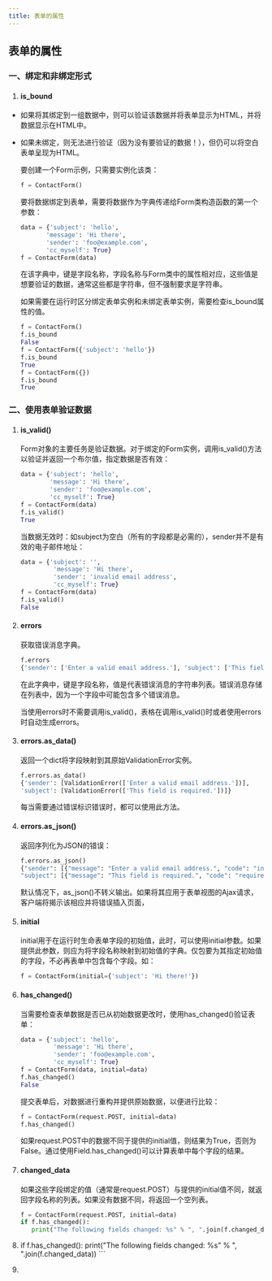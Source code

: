 ```yaml
---
title: 表单的属性
---
```


## 表单的属性

### 一、绑定和非绑定形式

1. #### **is_bound**

- 如果将其绑定到一组数据中，则可以验证该数据并将表单显示为HTML，并将数据显示在HTML中。

- 如果未绑定，则无法进行验证（因为没有要验证的数据！），但仍可以将空白表单呈现为HTML。

    要创建一个Form示例，只需要实例化该类：

    ```python
    f = ContactForm()
    ```

    要将数据绑定到表单，需要将数据作为字典传递给Form类构造函数的第一个参数：

    ```python
    data = {'subject': 'hello',
           'message': 'Hi there',
           'sender': 'foo@example.com',
           'cc_myself': True}
    f = ContactForm(data)
    ```

    在该字典中，键是字段名称，字段名称与Form类中的属性相对应，这些值是想要验证的数据，通常这些都是字符串，但不强制要求是字符串。

    如果需要在运行时区分绑定表单实例和未绑定表单实例，需要检查is_bound属性的值。

    ```python
    f = ContactForm()
    f.is_bound
    False
    f = ContactForm({'subject': 'hello'})
    f.is_bound
    True
    f = ContactForm({})
    f.is_bound
    True
    ```

### 二、使用表单验证数据

1. #### is_valid()

    Form对象的主要任务是验证数据。对于绑定的Form实例，调用is_valid()方法以验证并返回一个布尔值，指定数据是否有效：

    ```python
    data = {'subject': 'hello',
            'message': 'Hi there',
            'sender': 'foo@example.com',
            'cc_myself': True}
    f = ContactForm(data)
    f.is_valid()
    True
    ```

    当数据无效时：如subject为空白（所有的字段都是必需的），sender并不是有效的电子邮件地址：

    ```python
    data = {'subject': '',
             'message': 'Hi there',
             'sender': 'invalid email address',
             'cc_myself': True}
    f = ContactForm(data)
    f.is_valid()
    False
    ```

2. #### errors

    获取错误消息字典。

    ```python
    f.errors
    {'sender': ['Enter a valid email address.'], 'subject': ['This field is required.']}
    ```

    在此字典中，键是字段名称，值是代表错误消息的字符串列表。错误消息存储在列表中，因为一个字段中可能包含多个错误消息。

    当使用errors时不需要调用is_valid()，表格在调用is_valid()时或者使用errors时自动生成errors。

3. #### errors.as_data()

    返回一个dict将字段映射到其原始ValidationError实例。

    ```python
    f.errors.as_data()
    {'sender': [ValidationError(['Enter a valid email address.'])],
    'subject': [ValidationError(['This field is required.'])]}
    ```

    每当需要通过错误标识错误时，都可以使用此方法。

4. #### errors.as_json()

    返回序列化为JSON的错误：

    ```python
    f.errors.as_json()
    {"sender": [{"message": "Enter a valid email address.", "code": "invalid"}],
    "subject": [{"message": "This field is required.", "code": "required"}]}
    ```

    默认情况下，as_json()不转义输出。如果将其应用于表单视图的Ajax请求，客户端将揭示该相应并将错误插入页面，

5. #### initial

    initial用于在运行时生命表单字段的初始值，此时，可以使用initial参数。如果提供此参数，则应为将字段名称映射到初始值的字典。仅包要为其指定初始值的字段，不必再表单中包含每个字段。如：

    ```python
    f = ContactForm(initial={'subject': 'Hi there!'})
    ```

6. #### has_changed()

    当需要检查表单数据是否已从初始数据更改时，使用has_changed()验证表单：

    ```python
    data = {'subject': 'hello',
             'message': 'Hi there',
             'sender': 'foo@example.com',
             'cc_myself': True}
    f = ContactForm(data, initial=data)
    f.has_changed()
    False
    ```

    提交表单后，对数据进行重构并提供原始数据，以便进行比较：

    ```python
    f = ContactForm(request.POST, initial=data)
    f.has_changed()
    ```

    如果request.POST中的数据不同于提供的initial值，则结果为True，否则为False。通过使用Field.has_changed()可以计算表单中每个字段的结果。

7. #### changed_data

    如果这些字段绑定的值（通常是request.POST）与提供的initial值不同，就返回字段名称的列表。如果没有数据不同，将返回一个空列表。

    ```python
    f = ContactForm(request.POST, initial=data)
    if f.has_changed():
       print("The following fields changed: %s" % ", ".join(f.changed_data))
    ```

8.    if f.has_changed():
       print("The following fields changed: %s" % ", ".join(f.changed_data))
    ```

8. 